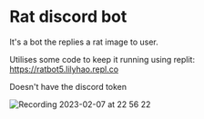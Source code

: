 # Rat discord bot

It's a bot the replies a rat image to user.

Utilises some code to keep it running using replit: https://ratbot5.lilyhao.repl.co

Doesn't have the discord token

![Recording 2023-02-07 at 22 56 22](https://user-images.githubusercontent.com/112970249/217429284-f8f214ac-9038-4be1-8443-9a5ca90ba4f8.gif)

